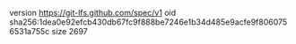 version https://git-lfs.github.com/spec/v1
oid sha256:1dea0e92efcb430db67fc9f888be7246e1b34d485e9acfe9f8060756531a755c
size 2697
